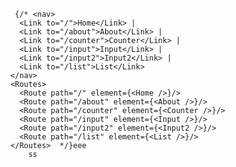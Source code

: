        {/* <nav>
        <Link to="/">Home</Link> | 
        <Link to="/about">About</Link> | 
        <Link to="/counter">Counter</Link> |
        <Link to="/input">Input</Link> |
        <Link to="/input2">Input2</Link> |
        <Link to="/list">List</Link> 
      </nav>
      <Routes>
        <Route path="/" element={<Home />}/>
        <Route path="/about" element={<About />}/>
        <Route path="/counter" element={<Counter />}/>
        <Route path="/input" element={<Input />}/>
        <Route path="/input2" element={<Input2 />}/>
        <Route path="/list" element={<List />}/>
      </Routes>  */}eee
          ss